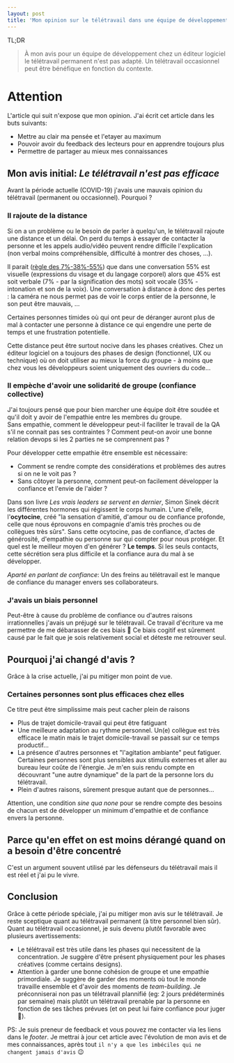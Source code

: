 ```yaml
---
layout: post
title: 'Mon opinion sur le télétravail dans une équipe de développement d''un éditeur logiciel'
---
```


TL;DR
> À mon avis pour un équipe de développement chez un éditeur logiciel le télétravail permanent n'est pas adapté. Un télétravail occasionnel peut être bénéfique en fonction du contexte.

# Attention
L'article qui suit n'expose que mon opinion. J'ai écrit cet article dans les buts suivants: 
* Mettre au clair ma pensée et l'etayer au maximum
* Pouvoir avoir du feedback des lecteurs pour en apprendre toujours plus
* Permettre de partager au mieux mes connaissances

## Mon avis initial: _Le télétravail n'est pas efficace_
Avant la période actuelle (COVID-19) j'avais une mauvais opinion du télétravail (permanent ou occasionnel). Pourquoi ? 

### Il rajoute de la distance

Si on a un problème ou le besoin de parler à quelqu'un, le télétravail rajoute une distance et un délai. On perd du temps à essayer de contacter la personne et les appels audio/vidéo peuvent rendre difficile l'explication (non verbal moins compréhensible, difficulté à montrer des choses, ...).  

Il parait ([règle des 7%-38%-55%](https://fr.wikipedia.org/wiki/Albert_Mehrabian)) que dans une conversation 55% est visuelle (expressions du visage et du langage corporel) alors que 45% est soit verbale (7% - par la signification des mots) soit vocale (35% - intonation et son de la voix). Une conversation à distance à donc des pertes : la caméra ne nous permet pas de voir le corps entier de la personne, le son peut être mauvais, ...

Certaines personnes timides où qui ont peur de déranger auront plus de mal à contacter une personne à distance ce qui engendre une perte de temps et une frustration potentielle.

Cette distance peut être surtout nocive dans les phases créatives. Chez un éditeur logiciel on a toujours des phases de design (fonctionnel, UX ou technique) où on doit utiliser au mieux la force du groupe - à moins que chez vous les développeurs soient uniquement des ouvriers du code...

### Il empèche d'avoir une solidarité de groupe (confiance collective)
J'ai toujours pensé que pour bien marcher une équipe doit être soudée et qu'il doit y avoir de l'empathie entre les membres du groupe.   
Sans empathie, comment le développeur peut-il faciliter le travail de la QA s'il ne connait pas ses contraintes ? Comment peut-on avoir une bonne relation devops si les 2 parties ne se comprennent pas ?

Pour développer cette empathie être ensemble est nécessaire: 
* Comment se rendre compte des considérations et problèmes des autres si on ne le voit pas ? 
* Sans côtoyer la personne, comment peut-on facilement développer la confiance et l'envie de l'aider ? 

Dans son livre _Les vrais leaders se servent en dernier_, Simon Sinek décrit les différentes hormones qui régissent le corps humain. L'une d'elle, l'**ocytocine**, créé "la sensation d'amitié, d'amour ou de confiance profonde, celle que nous éprouvons en compagnie d'amis très proches ou de collègues très sûrs". Sans cette ocytocine, pas de confiance, d'actes de générosité, d'empathie ou personne sur qui compter pour nous protéger. Et quel est le meilleur moyen d'en générer ? **Le temps**. Si les seuls contacts, cette sécrétion sera plus difficile et la confiance aura du mal à se développer. 

_Aparté en parlant de confiance_: Un des freins au télétravail est le manque de confiance du manager envers ses collaborateurs.

### J'avais un biais personnel
Peut-être à cause du problème de confiance ou d'autres raisons irrationnelles j'avais un préjugé sur le télétravail. Ce travail d'écriture va me permettre de me débarasser de ces biais :slightly_smiling_face:
Ce biais cogitif est sûrement causé par le fait que je sois relativement social et déteste me retrouver seul.

## Pourquoi j'ai changé d'avis ? 
Grâce à la crise actuelle, j'ai pu mitiger mon point de vue.

### Certaines personnes sont plus efficaces chez elles
Ce titre peut être simplissime mais peut cacher plein de raisons
* Plus de trajet domicile-travail qui peut être fatiguant
* Une meilleure adaptation au rythme personnel. Un(e) collègue est très efficace le matin mais le trajet domicile-travail se passait sur ce temps productif... 
* La présence d'autres personnes et "l'agitation ambiante" peut fatiguer. Certaines personnes sont plus sensibles aux stimulis externes et aller au bureau leur coûte de l'énergie. Je m'en suis rendu compte en découvrant "une autre dynamique" de la part de la personne lors du télétravail.
* Plein d'autres raisons, sûrement presque autant que de personnes...

Attention, une condition _sine qua none_ pour se rendre compte des besoins de chacun est de développer un minimum d'empathie et de confiance envers la personne.

## Parce qu'en effet on est moins dérangé quand on a besoin d'être concentré
C'est un argument souvent utilisé par les défenseurs du télétravail mais il est réel et j'ai pu le vivre.

## Conclusion
Grâce à cette période spéciale, j'ai pu mitiger mon avis sur le télétravail. Je reste sceptique quant au télétravail permanent (à titre personnel bien sûr). 
Quant au télétravail occasionnel, je suis devenu plutôt favorable avec plusieurs avertissements:
* Le télétravail est très utile dans les phases qui necessitent de la concentration. Je suggère d'être présent physiquement pour les phases créatives (comme certains designs).
* Attention à garder une bonne cohésion de groupe et une empathie primordiale. Je suggère de garder des moments où tout le monde travaille ensemble et d'avoir des moments de _team-building_.
Je préconniserai non pas un télétravail plannifié (eg: 2 jours prédéterminés par semaine) mais plutôt un télétravail prenable par la personne en fonction de ses tâches prévues (et on peut lui faire confiance pour juger :slightly_smiling_face:). 

PS: Je suis preneur de feedback et vous pouvez me contacter via les liens dans le _footer_. Je mettrai à jour cet article avec l'évolution de mon avis et de mes connaissances, après tout `il n'y a que les imbéciles qui ne changent jamais d'avis` :wink:
